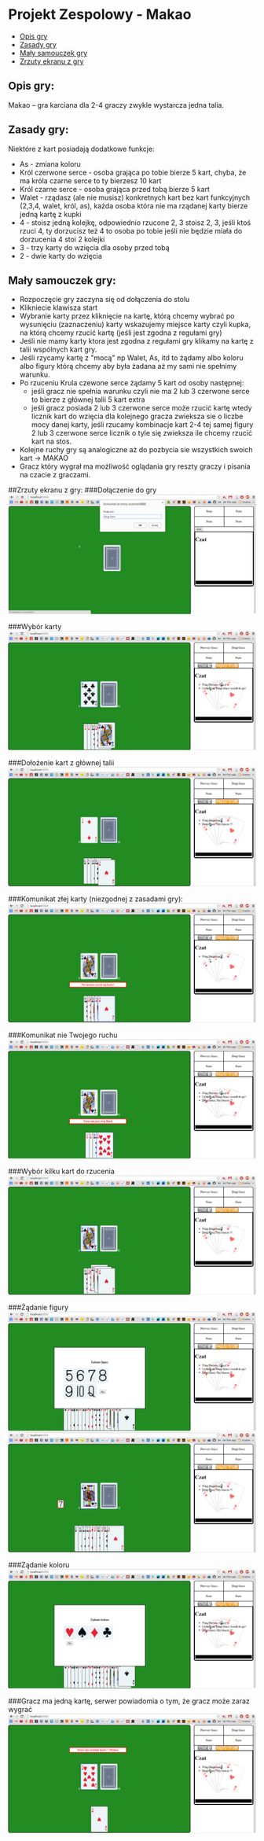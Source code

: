 # Projekt Zespolowy - Makao


* [Opis gry](#opis-gry)
* [Zasady gry](#zasady-gry)
* [Mały samouczek gry](#mały-samouczek-gry)
* [Zrzuty ekranu z gry](#zrzuty-ekranu-z-gry)

## Opis gry:
Makao – gra karciana dla 2-4 graczy zwykle wystarcza jedna talia.

## Zasady gry:
Niektóre z kart posiadają dodatkowe funkcje:
* As - zmiana koloru
* Król czerwone serce - osoba grająca po tobie bierze 5 kart, chyba, że ma króla czarne serce to ty bierzesz 10 kart
* Król czarne serce - osoba grająca przed tobą bierze 5 kart
* Walet - rządasz (ale nie musisz) konkretnych kart bez kart funkcyjnych (2,3,4, walet, król, as), każda osoba która nie ma rządanej karty bierze jedną kartę z kupki
* 4 - stoisz jedną kolejkę, odpowiednio rzucone 2, 3 stoisz 2, 3, jeśli ktoś rzuci 4, ty dorzucisz też 4 to osoba po tobie jeśli nie będzie miała do dorzucenia 4 stoi 2 kolejki
* 3 - trzy karty do wzięcia dla osoby przed tobą
* 2 - dwie karty do wzięcia

## Mały samouczek gry:
* Rozpoczęcie gry zaczyna się od dołączenia do stolu
* Klikniecie klawisza start
* Wybranie karty przez kliknięcie na kartę, którą chcemy wybrać po wysunięciu (zaznaczeniu) karty wskazujemy miejsce karty czyli kupka, na którą chcemy rzucić kartę (jeśli jest zgodna z regułami gry)
* Jeśli nie mamy karty ktora jest zgodna z regułami gry klikamy na kartę z talii wspólnych kart gry.
* Jeśli rzycamy kartę z "mocą" np Walet, As, itd to żądamy albo koloru albo figury którą chcemy aby była żadana aż my sami nie spełnimy warunku.
* Po rzuceniu Krula czewone serce żądamy 5 kart od osoby następnej:
	* jeśli gracz nie spełnia warunku czyli nie ma 2 lub 3 czerwone serce to bierze z głównej talii 5 kart extra
	* jeśli gracz posiada 2 lub 3 czerwone serce może rzucić kartę wtedy licznik kart do wzięcia dla kolejnego gracza zwieksza sie o liczbe mocy danej karty, jeśli rzucamy kombinacje kart 2-4 tej samej figury 2 lub 3 czerwone serce licznik o tyle się zwieksza ile chcemy rzucić kart na stos.
* Kolejne ruchy gry są analogiczne aż do pozbycia sie wszystkich swoich kart -> MAKAO
* Gracz który wygrał ma możliwość oglądania gry reszty graczy i pisania na czacie z graczami.

##Zrzuty ekranu z gry:
###Dołączenie do gry
![Wykres1](/images/zrzuty/1.png)

###Wybór karty
![Wykres1](/images/zrzuty/2.png)

###Dołożenie kart z głównej talii
![Wykres1](/images/zrzuty/7.png)	

###Komunikat złej karty (niezgodnej z zasadami gry):
![Wykres1](/images/zrzuty/3.png)

###Komunikat nie Twojego ruchu
![Wykres1](/images/zrzuty/4.png)

###Wybór kilku kart do rzucenia
![Wykres1](/images/zrzuty/5.png)

###Żądanie figury
![Wykres1](/images/zrzuty/8.png)
![Wykres1](/images/zrzuty/9.png)

###Ządanie koloru
![Wykres1](/images/zrzuty/10.png)

###Gracz ma jedną kartę, serwer powiadomia o tym, że gracz może zaraz wygrać
![Wykres1](/images/zrzuty/6.png)




 


